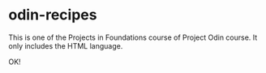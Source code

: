 # odin-recipes

This is one of the Projects in Foundations course of Project Odin course. It only includes the HTML language.

OK!
